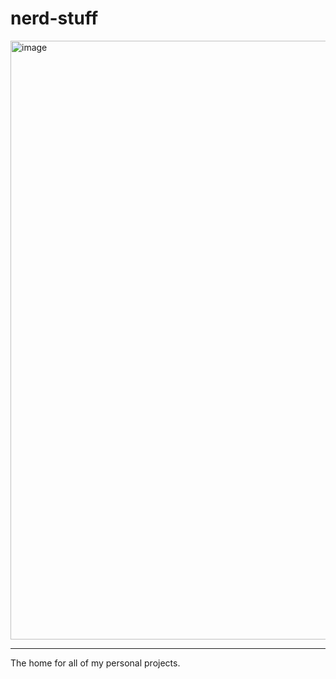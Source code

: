 # nerd-stuff
<img width="958" alt="image" src="https://user-images.githubusercontent.com/110700696/206353188-0884cafb-6434-4a97-82bb-3f94d024e2c7.png">

---

The home for all of my personal projects.
